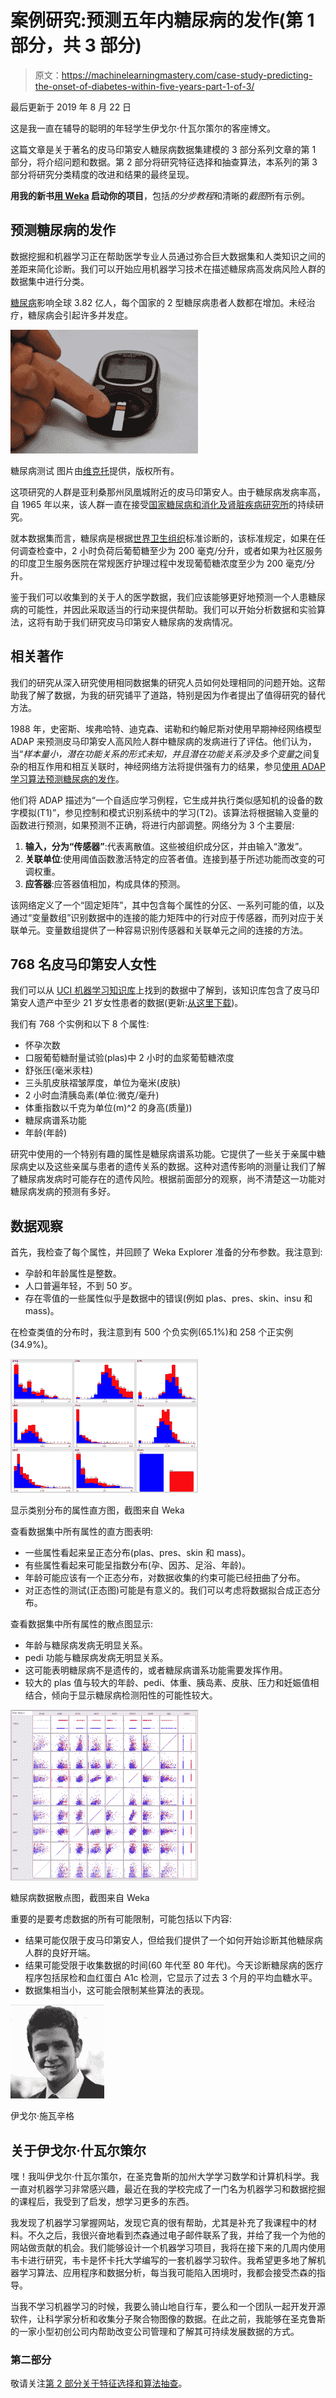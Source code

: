 # 案例研究:预测五年内糖尿病的发作(第 1 部分，共 3 部分)

> 原文：<https://machinelearningmastery.com/case-study-predicting-the-onset-of-diabetes-within-five-years-part-1-of-3/>

最后更新于 2019 年 8 月 22 日

这是我一直在辅导的聪明的年轻学生伊戈尔·什瓦尔策尔的客座博文。

这篇文章是关于著名的皮马印第安人糖尿病数据集建模的 3 部分系列文章的第 1 部分，将介绍问题和数据。第 2 部分将研究特征选择和抽查算法，本系列的第 3 部分将研究分类精度的改进和结果的最终呈现。

**用我的新书[用 Weka](https://machinelearningmastery.com/machine-learning-mastery-weka/) 启动你的项目**，包括*的分步教程*和清晰的*截图*所有示例。

## 预测糖尿病的发作

数据挖掘和机器学习正在帮助医学专业人员通过弥合巨大数据集和人类知识之间的差距来简化诊断。我们可以开始应用机器学习技术在描述糖尿病高发病风险人群的数据集中进行分类。

[糖尿病](https://en.wikipedia.org/wiki/Diabetes_mellitus)影响全球 3.82 亿人，每个国家的 2 型糖尿病患者人数都在增加。未经治疗，糖尿病会引起许多并发症。

[![Diabetes](img/066077ce7959f24b2464854d7b923356.png)](https://machinelearningmastery.com/wp-content/uploads/2014/03/diabetes.jpg)

糖尿病测试
图片由[维克托](https://www.flickr.com/photos/v1ctor/10871254373/)提供，版权所有。

这项研究的人群是亚利桑那州凤凰城附近的皮马印第安人。由于糖尿病发病率高，自 1965 年以来，该人群一直在接受[国家糖尿病和消化及肾脏疾病研究所](http://www.niddk.nih.gov/Pages/default.aspx)的持续研究。

就本数据集而言，糖尿病是根据[世界卫生组织](http://www.who.int/diabetes/publications/en/)标准诊断的，该标准规定，如果在任何调查检查中，2 小时负荷后葡萄糖至少为 200 毫克/分升，或者如果为社区服务的印度卫生服务医院在常规医疗护理过程中发现葡萄糖浓度至少为 200 毫克/分升。

鉴于我们可以收集到的关于人的医学数据，我们应该能够更好地预测一个人患糖尿病的可能性，并因此采取适当的行动来提供帮助。我们可以开始分析数据和实验算法，这将有助于我们研究皮马印第安人糖尿病的发病情况。

## 相关著作

我们的研究从深入研究使用相同数据集的研究人员如何处理相同的问题开始。这帮助我了解了数据，为我的研究铺平了道路，特别是因为作者提出了值得研究的替代方法。

1988 年，史密斯、埃弗哈特、迪克森、诺勒和约翰尼斯对使用早期神经网络模型 ADAP 来预测皮马印第安人高风险人群中糖尿病的发病进行了评估。他们认为，当“*样本量小，潜在功能关系的形式未知，并且潜在功能关系涉及多个变量*之间复杂的相互作用和相互关联时，神经网络方法将提供强有力的结果，参见[使用 ADAP 学习算法预测糖尿病的发作](https://scholar.google.com/scholar?hl=en&q=Using+the+ADAP+Learning+Algorithm+to+Forecast+the+Onset+of+Diabetes+Mellitus)。

他们将 ADAP 描述为“一个自适应学习例程，它生成并执行类似感知机的设备的数字模拟(T1)”，参见控制和模式识别系统中的学习(T2)。该算法将根据输入变量的函数进行预测，如果预测不正确，将进行内部调整。网络分为 3 个主要层:

1.  **输入，分为“传感器”**:代表离散值。这些被组织成分区，并由输入“激发”。
2.  **关联单位**:使用阈值函数激活特定的应答者值。连接到基于所述功能而改变的可调权重。
3.  **应答器**:应答器值相加，构成具体的预测。

该网络定义了一个“固定矩阵”，其中包含每个属性的分区、一系列可能的值，以及通过“变量数组”识别数据中的连接的能力矩阵中的行对应于传感器，而列对应于关联单元。变量数组提供了一种容易识别传感器和关联单元之间的连接的方法。

## 768 名皮马印第安人女性

我们可以从 [UCI 机器学习知识库](https://archive.ics.uci.edu/ml/datasets/Pima+Indians+Diabetes)上找到的数据中了解到，该知识库包含了皮马印第安人遗产中至少 21 岁女性患者的数据(更新:[从这里下载](https://raw.githubusercontent.com/jbrownlee/Datasets/master/pima-indians-diabetes.data.csv))。

我们有 768 个实例和以下 8 个属性:

*   怀孕次数
*   口服葡萄糖耐量试验(plas)中 2 小时的血浆葡萄糖浓度
*   舒张压(毫米汞柱)
*   三头肌皮肤褶皱厚度，单位为毫米(皮肤)
*   2 小时血清胰岛素(单位:微克/毫升)
*   体重指数以千克为单位(m)^2 的身高(质量))
*   糖尿病谱系功能
*   年龄(年龄)

研究中使用的一个特别有趣的属性是糖尿病谱系功能。它提供了一些关于亲属中糖尿病史以及这些亲属与患者的遗传关系的数据。这种对遗传影响的测量让我们了解了糖尿病发病时可能存在的遗传风险。根据前面部分的观察，尚不清楚这一功能对糖尿病发病的预测有多好。

## 数据观察

首先，我检查了每个属性，并回顾了 Weka Explorer 准备的分布参数。我注意到:

*   孕龄和年龄属性是整数。
*   人口普遍年轻，不到 50 岁。
*   存在零值的一些属性似乎是数据中的错误(例如 plas、pres、skin、insu 和 mass)。

在检查类值的分布时，我注意到有 500 个负实例(65.1%)和 258 个正实例(34.9%)。

[![Histograms of Attributes Showing the Class Distribution](img/56f068646950fcc9ffb6fcaaed0004f5.png)](https://machinelearningmastery.com/wp-content/uploads/2014/03/histograms.png)

显示类别分布的属性直方图，截图来自 Weka

查看数据集中所有属性的直方图表明:

*   一些属性看起来呈正态分布(plas、pres、skin 和 mass)。
*   有些属性看起来可能呈指数分布(孕、因苏、足浴、年龄)。
*   年龄可能应该有一个正态分布，对数据收集的约束可能已经扭曲了分布。
*   对正态性的测试(正态图)可能是有意义的。我们可以考虑将数据拟合成正态分布。

查看数据集中所有属性的散点图显示:

*   年龄与糖尿病发病无明显关系。
*   pedi 功能与糖尿病发病无明显关系。
*   这可能表明糖尿病不是遗传的，或者糖尿病谱系功能需要发挥作用。
*   较大的 plas 值与较大的年龄、pedi、体重、胰岛素、皮肤、压力和妊娠值相结合，倾向于显示糖尿病检测阳性的可能性较大。

[![Diabetes Data Scatterplot](img/d68ac88a8df7e4fb22d7bee894e53e0a.png)](https://machinelearningmastery.com/wp-content/uploads/2014/03/diabetes-data-scatterplot.png)

糖尿病数据散点图，截图来自 Weka

重要的是要考虑数据的所有可能限制，可能包括以下内容:

*   结果可能仅限于皮马印第安人，但给我们提供了一个如何开始诊断其他糖尿病人群的良好开端。
*   结果可能受限于收集数据的时间(60 年代至 80 年代)。今天诊断糖尿病的医疗程序包括尿检和血红蛋白 A1c 检测，它显示了过去 3 个月的平均血糖水平。
*   数据集相当小，这可能会限制某些算法的表现。

[![Igor Shvartser](img/75114723c0d174193f86649fc180d82c.png)](https://machinelearningmastery.com/wp-content/uploads/2014/03/Igor-Shvartser-.png)

伊戈尔·施瓦辛格

## 关于伊戈尔·什瓦尔策尔

嘿！我叫伊戈尔·什瓦尔策尔，在圣克鲁斯的加州大学学习数学和计算机科学。我一直对机器学习非常感兴趣，最近在我的学校完成了一门名为机器学习和数据挖掘的课程后，我受到了启发，想学习更多的东西。

我发现了机器学习掌握网站，发现它真的很有帮助，尤其是补充了我课程中的材料。不久之后，我很兴奋地看到杰森通过电子邮件联系了我，并给了我一个为他的网站做贡献的机会。我们能够设计一个机器学习项目，我将在接下来的几周内使用韦卡进行研究，韦卡是怀卡托大学编写的一套机器学习软件。我希望更多地了解机器学习算法、应用程序和数据分析，每当我可能陷入困境时，我都会接受杰森的指导。

当我不学习机器学习的时候，我要么骑山地自行车，要么和一个团队一起开发开源软件，让科学家分析和收集分子聚合物图像的数据。在此之前，我能够在圣克鲁斯的一家小型初创公司内帮助改变公司管理和了解其可持续发展数据的方式。

### 第二部分

敬请关注[第 2 部分关于特征选择和算法抽查](https://machinelearningmastery.com/case-study-predicting-the-onset-of-diabetes-within-five-years-part-2-of-3/ "Case Study: Predicting the Onset of Diabetes Within Five Years (part 2 of 3)")。